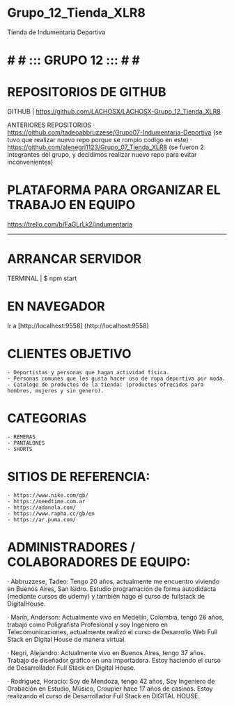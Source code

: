 # Grupo_12_Tienda_XLR8
Tienda de Indumentaria Deportiva

# # # ::: GRUPO 12 ::: # # # 

# REPOSITORIOS DE GITHUB
GITHUB | https://github.com/LACHOSX/LACHOSX-Grupo_12_Tienda_XLR8

ANTERIORES REPOSITORIOS
· https://github.com/tadeoabbruzzese/Grupo07-Indumentaria-Deportiva (se tuvo que realizar nuevo repo porque se rompio codigo en este)
· https://github.com/alenegri1123/Grupo_07_Tienda_XLR8 (se fueron 2 integrantes del grupo, y decidimos realizar nuevo repo para evitar inconvenientes)



# PLATAFORMA PARA ORGANIZAR EL TRABAJO EN EQUIPO
https://trello.com/b/FaGLrLk2/indumentaria

_________________________________________________
# ARRANCAR SERVIDOR
TERMINAL | $ npm start

# EN NAVEGADOR
Ir a [http://localhost:9558]
(http://localhost:9558)


# CLIENTES OBJETIVO
	- Deportistas y personas que hagan actividad física.
	- Personas comunes que les gusta hacer uso de ropa deportiva por moda.
	- Catalogo de productos de la tienda: (productos ofrecidos para hombres, mujeres y sin genero).

# CATEGORIAS
	- REMERAS
	- PANTALONES
	- SHORTS

# SITIOS DE REFERENCIA:
	- https://www.nike.com/gb/
	- https://needtime.com.ar
	- https://adanola.com/
	- https://www.rapha.cc/gb/en
	- https://ar.puma.com/

# ADMINISTRADORES / COLABORADORES DE EQUIPO:
· Abbruzzese, Tadeo: Tengo 20 años, actualmente me encuentro viviendo en Buenos Aires, San Isidro. Estudio programación de forma autodidacta (mediante cursos de udemy) y también hago el curso de fullstack de DigitalHouse.

· Marín, Anderson: Actualmente vivo en Medellín, Colombia, tengo 26 años, trabajó como Poligrafista Profesional y soy Ingeniero en Telecomunicaciones, actualmente realizó el curso de Desarrollo Web Full Stack en Digital House de manera virtual.

· Negri, Alejandro: Actualmente vivo en Buenos Aires, tengo 37 años. Trabajo de diseñador gráfico en una importadora. Estoy haciendo el curso de Desarrollador Full Stack en Digital House.

· Rodriguez, Horacio: Soy de Mendoza, tengo 42 años, Soy Ingeniero de Grabación en Estudio, Músico, Croupier hace 17 años de casinos. Estoy realizando el curso de Desarrollador Full Stack en DIGITAL HOUSE.
